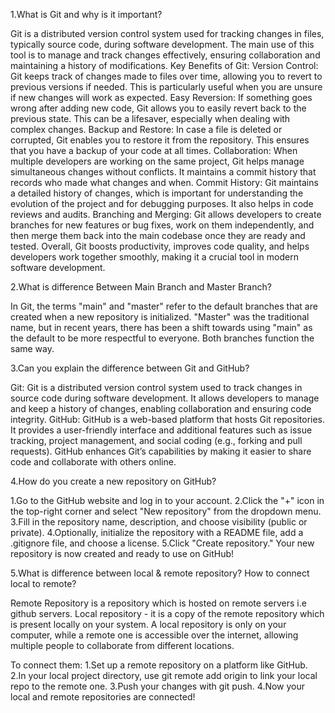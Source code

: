 1.What is Git and why is it important?

Git is a distributed version control system used for tracking changes in files, typically source code, during software development. 
The main use of this tool is to manage and track changes effectively, ensuring collaboration and maintaining a history of modifications.
Key Benefits of Git:
Version Control: Git keeps track of changes made to files over time, allowing you to revert to previous versions if needed. This is particularly useful when you are unsure if new changes will work as expected.
Easy Reversion: If something goes wrong after adding new code, Git allows you to easily revert back to the previous state. This can be a lifesaver, especially when dealing with complex changes.
Backup and Restore: In case a file is deleted or corrupted, Git enables you to restore it from the repository. This ensures that you have a backup of your code at all times.
Collaboration: When multiple developers are working on the same project, Git helps manage simultaneous changes without conflicts. It maintains a commit history that records who made what changes and when.
Commit History: Git maintains a detailed history of changes, which is important for understanding the evolution of the project and for debugging purposes. It also helps in code reviews and audits.
Branching and Merging: Git allows developers to create branches for new features or bug fixes, work on them independently, and then merge them back into the main codebase once they are ready and tested.
Overall, Git boosts productivity, improves code quality, and helps developers work together smoothly, making it a crucial tool in modern software development.

2.What is difference Between Main Branch and Master Branch?

In Git, the terms "main" and "master" refer to the default branches that are created when a new repository is initialized. 
"Master" was the traditional name, but in recent years, there has been a shift towards using "main" as the default to be more respectful to everyone. Both branches function the same way.

3.Can you explain the difference between Git and GitHub?

Git: Git is a distributed version control system used to track changes in source code during software development. It allows developers to manage and keep a history of changes, enabling collaboration and ensuring code integrity.
GitHub: GitHub is a web-based platform that hosts Git repositories. It provides a user-friendly interface and additional features such as issue tracking, project management, and social coding (e.g., forking and pull requests).
GitHub enhances Git’s capabilities by making it easier to share code and collaborate with others online.

4.How do you create a new repository on GitHub?

1.Go to the GitHub website and log in to your account.
2.Click the "+" icon in the top-right corner and select "New repository" from the dropdown menu.
3.Fill in the repository name, description, and choose visibility (public or private).
4.Optionally, initialize the repository with a README file, add a .gitignore file, and choose a license.
5.Click "Create repository."
Your new repository is now created and ready to use on GitHub!

5.What is difference between local & remote repository? How to connect local to remote?

Remote Repository is a repository which is hosted on remote servers i.e  github servers.
Local repository - it is a copy of the remote repository which is present locally on your system.
A local repository is only on your computer, while a remote one is accessible over the internet, allowing multiple people to collaborate from different locations.

To connect them:
1.Set up a remote repository on a platform like GitHub.
2.In your local project directory, use git remote add origin to link your local repo to the remote one.
3.Push your changes with git push.
4.Now your local and remote repositories are connected!
